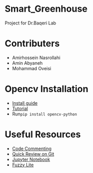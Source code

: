# Smart_Greenhouse
Project for Dr.Baqeri Lab 
# Contributers
 * Amirhossein Nasrollahi
 * Amin Abyaneh
 * Mohammad Oveisi

# Opencv Installation
 * [Install guide](https://pypi.org/project/opencv-python/)
 * [Tutorial](https://docs.opencv.org/3.0-beta/doc/py_tutorials/py_tutorials.html)
 * Run`pip install opencv-python` 
 
# Useful Resources
 * [Code Commenting](https://medium.freecodecamp.org/code-comments-the-good-the-bad-and-the-ugly-be9cc65fbf83)
 * [Quick Review on Git](https://git-scm.com/book/en/v2/Getting-Started-Git-Basics)
 * [Jupyter Notebook](http://jupyter.org/)
 * [Fuzzy Lite](https://fuzzylite.com/)
